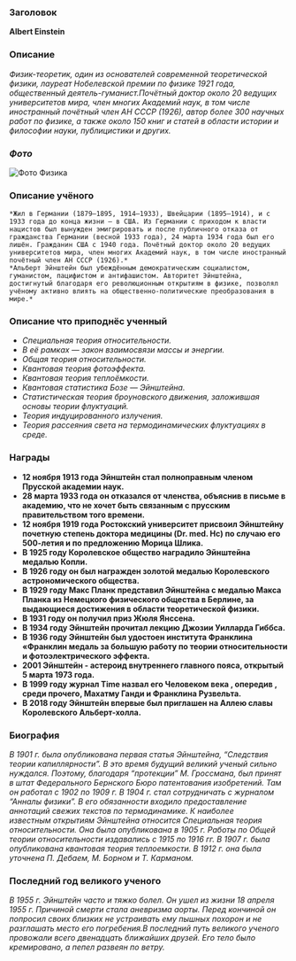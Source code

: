 ### Заголовок 
**Albert Einstein** 
### Описание 
*Физик-теоретик, один из основателей современной теоретической физики, лауреат Нобелевской премии по физике 1921 года, общественный деятель-гуманист.Почётный доктор около 20 ведущих университетов мира, член многих Академий наук, в том числе иностранный почётный член АН СССР (1926), автор более 300 научных работ по физике, а также около 150 книг и статей в области истории и философии науки, публицистики и других.*
### _**Фото**_
![Фото Физика](150px-2022-04-04-15-29-45.jpg)
### Описание учёного 
    *Жил в Германии (1879—1895, 1914—1933), Швейцарии (1895—1914), и с 1933 года до конца жизни — в США. Из Германии с приходом к власти нацистов был вынужден эмигрировать и после публичного отказа от гражданства Германии (весной 1933 года), 24 марта 1934 года был его лишён. Гражданин США с 1940 года. Почётный доктор около 20 ведущих университетов мира, член многих Академий наук, в том числе иностранный почётный член АН СССР (1926).*
    *Альберт Эйнштейн был убеждённым демократическим социалистом, гуманистом, пацифистом и антифашистом. Авторитет Эйнштейна, достигнутый благодаря его революционным открытиям в физике, позволял учёному активно влиять на общественно-политические преобразования в мире.*

### Описание что приподнёс ученный 
* *Специальная теория относительности.*
* *В её рамках — закон взаимосвязи массы и энергии.*
* *Общая теория относительности.*
* *Квантовая теория фотоэффекта.*
* *Квантовая теория теплоёмкости.*
* *Квантовая статистика Бозе — Эйнштейна.*
* *Статистическая теория броуновского движения, заложившая основы теории флуктуаций.*
* *Теория индуцированного излучения.*
* *Теория рассеяния света на термодинамических флуктуациях в среде.* 
### Награды
* __12 ноября 1913 года Эйнштейн стал полноправным членом Прусской академии наук.__ 
* __28 марта 1933 года он отказался от членства, объяснив в письме в академию, что не хочет быть связанным с прусским правительством того времени.__
* __12 ноября 1919 года Ростокский университет присвоил Эйнштейну почетную степень доктора медицины (Dr. med. Hc) по случаю его 500-летия и по предложению Морица Шлика.__
* __В 1925 году Королевское общество наградило Эйнштейна медалью Копли.__ 
* __В 1926 году он был награжден золотой медалью Королевского астрономического общества.__
* __В 1929 году Макс Планк представил Эйнштейна с медалью Макса Планка из Немецкого физического общества в Берлине, за выдающиеся достижения в области теоретической физики.__ 
* __В 1931 году он получил приз Жюля Янссена.__ 
* __В 1934 году Эйнштейн прочитал лекцию Джозии Уилларда Гиббса.__
* __В 1936 году Эйнштейн был удостоен института Франклина «Франклин медаль за большую работу по теории относительности и фотоэлектрического эффекта.__
* __2001 Эйнштейн - астероид внутреннего главного пояса, открытый 5 марта 1973 года.__
* __В 1999 году журнал Time назвал его Человеком века , опередив , среди прочего, Махатму Ганди и Франклина Рузвельта.__
* __В 2018 году Эйнштейн впервые был приглашен на Аллею славы Королевского Альберт-холла.__
### Биография 
_В 1901 г. была опубликована первая статья Эйнштейна, “Следствия теории капиллярности”. В это время будущий великий ученый сильно нуждался. Поэтому, благодаря “протекции” М. Гроссмана, был принят в штат Федерального Бернского Бюро патентования изобретений. Там он работал с 1902 по 1909 г.
В 1904 г. стал сотрудничать с журналом “Анналы физики”. В его обязанности входило предоставление аннотаций свежих текстов по термодинамике.
К наиболее известным открытиям Эйнштейна относится Специальная теория относительности. Она была опубликована в 1905 г. Работы по Общей теории относительности издавались с 1915 по 1916 гг.
В 1907 г. была опубликована квантовая теория теплоемкости. В 1912 г. она была уточнена П. Дебаем, М. Борном и Т. Карманом._
### Последний год великого ученого
_В 1955 г. Эйнштейн часто и тяжко болел. Он ушел из жизни 18 апреля 1955 г. Причиной смерти стала аневризма аорты. Перед кончиной он попросил своих близких не устраивать ему пышных похорон и не разглашать место его погребения.В последний путь великого ученого провожали всего двенадцать ближайших друзей. Его тело было кремировано, а пепел развеян по ветру._